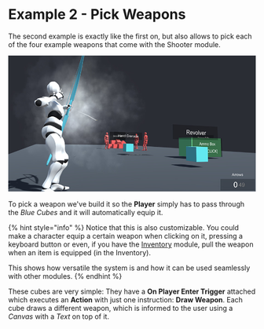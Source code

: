 # Example 2 - Pick Weapons

The second example is exactly like the first on, but also allows to pick each of the four example weapons that come with the Shooter module.

![](../../../.gitbook/assets/example-2-header.jpg)

To pick a weapon we've build it so the **Player** simply has to pass through the _Blue Cubes_ and it will automatically equip it.

{% hint style="info" %}
Notice that this is also customizable. You could make a character equip a certain weapon when clicking on it, pressing a keyboard button or even, if you have the [Inventory](../../../inventory/inventory/) module, pull the weapon when an item is equipped \(in the Inventory\).

This shows how versatile the system is and how it can be used seamlessly with other modules.
{% endhint %}

These cubes are very simple: They have a **On Player Enter Trigger** attached which executes an **Action** with just one instruction: **Draw Weapon**. Each cube draws a different weapon, which is informed to the user using a _Canvas_ with a _Text_ on top of it.

